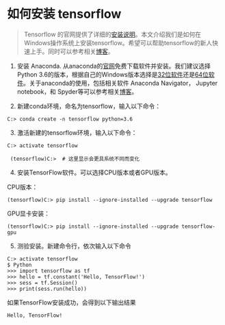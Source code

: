 # 如何安装 tensorflow

> Tensorflow 的官网提供了详细的[安装说明](https://www.tensorflow.org/install/)。本文介绍我们是如何在Windows操作系统上安装tensorflow。希望可以帮助tensorflow的新人快速上手。同时可以参考相关[博客](https://www.w3cschool.cn/tensorflow/tensorflow-lbqi2chw.html)。

1. 安装 Anaconda. 从anaconda的[官网](https://www.anaconda.com/download/)免费下载软件并安装。我们建议选择Python 3.6的版本，根据自己的Windows版本选择是[32位软件](https://repo.continuum.io/archive/Anaconda3-4.4.0-Windows-x86.exe)还是[64位软件](https://repo.continuum.io/archive/Anaconda3-4.4.0-Windows-x86_64.exe)。关于anaconda的使用，包括相关软件 Anaconda Navigator， Jupyter notebook，和 Spyder等可以参考相关[博客](https://segmentfault.com/a/1190000011126204)。

2. 新建conda环境，命名为tensorflow，输入以下命令：

`C:> conda create -n tensorflow python=3.6`

3. 激活新建的tensorflow环境，输入以下命令：
```
C:> activate tensorflow

 (tensorflow)C:>  # 这里显示会更具系统不同而变化
```

4. 安装TensorFlow软件。可以选择CPU版本或者GPU版本。

CPU版本：

`(tensorflow)C:> pip install --ignore-installed --upgrade tensorflow`

GPU显卡安装：

`(tensorflow)C:> pip install --ignore-installed --upgrade tensorflow-gpu `

5. 测验安装。新建命令行，依次输入以下命令

```
C:> activate tensorflow
$ Python
>>> import tensorflow as tf
>>> hello = tf.constant('Hello, TensorFlow!')
>>> sess = tf.Session()
>>> print(sess.run(hello))
```
如果TensorFlow安装成功，会得到以下输出结果

`Hello, TensorFlow!`
